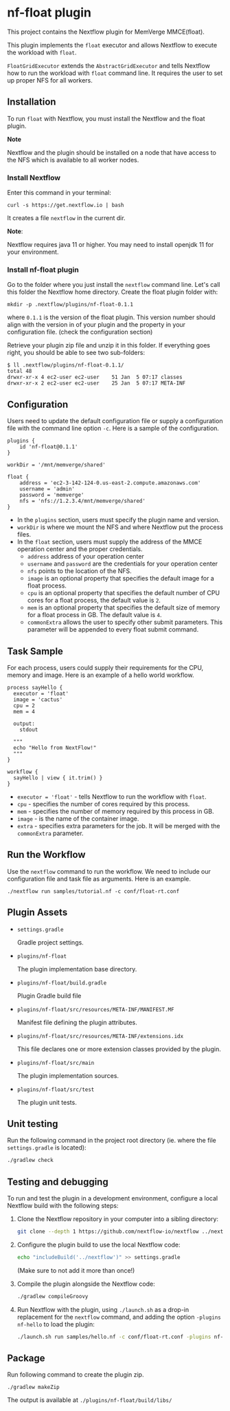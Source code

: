 # nf-float plugin

This project contains the Nextflow plugin for MemVerge MMCE(float).

This plugin implements the `float` executor and allows Nextflow to execute the
workload with `float`.

`FloatGridExecutor` extends the `AbstractGridExecutor` and tells Nextflow how
to run the workload with `float` command line.  It requires the user to set up
proper NFS for all workers.

## Installation

To run `float` with Nextflow, you must install the Nextflow and the float plugin.

__Note__

Nextflow and the plugin should be installed on a node that have 
access to the NFS which is available to all worker nodes.

### Install Nextflow

Enter this command in your terminal:
```
curl -s https://get.nextflow.io | bash
```
It creates a file `nextflow` in the current dir.

__Note__:

Nextflow requires java 11 or higher.  You may need to install openjdk 11 
for your environment.


### Install nf-float plugin

Go to the folder where you just install the `nextflow` command line.
Let's call this folder the Nextflow home directory.
Create the float plugin folder with:
```
mkdir -p .nextflow/plugins/nf-float-0.1.1
```
where `0.1.1` is the version of the float plugin.  This version number should 
align with the version in of your plugin and the property in your configuration
file. (check the configuration section)

Retrieve your plugin zip file and unzip it in this folder.
If everything goes right, you should be able to see two sub-folders:
```
$ ll .nextflow/plugins/nf-float-0.1.1/
total 48
drwxr-xr-x 4 ec2-user ec2-user    51 Jan  5 07:17 classes
drwxr-xr-x 2 ec2-user ec2-user    25 Jan  5 07:17 META-INF
```

## Configuration

Users need to update the default configuration file or supply a configuration
file with the command line option `-c`.  Here is a sample of the configuration.

```
plugins {
    id 'nf-float@0.1.1'
}

workDir = '/mnt/memverge/shared'

float {
    address = 'ec2-3-142-124-0.us-east-2.compute.amazonaws.com'
    username = 'admin'
    password = 'memverge'
    nfs = 'nfs://1.2.3.4/mnt/memverge/shared'
}
```

* In the `plugins` section, users must specify the plugin name and version.
* `workDir` is where we mount the NFS and where Nextflow put the process files.
* In the `float` section, users must supply the address of the MMCE operation
  center and the proper credentials.
  * `address` address of your operation center
  * `username` and `password` are the credentials for your operation center
  * `nfs` points to the location of the NFS.
  * `image` is an optional property that specifies the default image for a float process.
  * `cpu` is an optional property that specifies the default number of CPU cores
    for a float process, the default value is `2`.
  * `mem` is an optional property that specifies the default size of memory for a
    float process in GB.  The default value is `4`.
  * `commonExtra` allows the user to specify other submit parameters.  This parameter
    will be appended to every float submit command.

## Task Sample

For each process, users could supply their requirements for the CPU, memory and image.
Here is an example of a hello world workflow.

```
process sayHello {
  executor = 'float'
  image = 'cactus'
  cpu = 2
  mem = 4

  output:
    stdout

  """
  echo "Hello from NextFlow!"
  """
}

workflow {
  sayHello | view { it.trim() }
}
```

* `executor = 'float'` - tells Nextflow to run the workflow with `float`.
* `cpu` - specifies the number of cores required by this process.
* `mem` - specifies the number of memory required by this process in GB.
* `image` - is the name of the container image.
* `extra` - specifies extra parameters for the job.  It will be merged with
            the `commonExtra` parameter. 

## Run the Workflow

Use the `nextflow` command to run the workflow.  We need to include our configuration
file and task file as arguments.  Here is an example.

```
./nextflow run samples/tutorial.nf -c conf/float-rt.conf
```

## Plugin Assets
                    
- `settings.gradle`
 
    Gradle project settings. 

- `plugins/nf-float`
    
    The plugin implementation base directory.

- `plugins/nf-float/build.gradle` 
    
    Plugin Gradle build file

- `plugins/nf-float/src/resources/META-INF/MANIFEST.MF` 
    
    Manifest file defining the plugin attributes.

- `plugins/nf-float/src/resources/META-INF/extensions.idx`
    
    This file declares one or more extension classes provided by the plugin.

- `plugins/nf-float/src/main` 

    The plugin implementation sources.

- `plugins/nf-float/src/test` 
                             
    The plugin unit tests. 

## Unit testing 

Run the following command in the project root directory (ie. where the file `settings.gradle` is located):

```bash
./gradlew check
```

## Testing and debugging

To run and test the plugin in a development environment, 
configure a local Nextflow build with the following steps:

1. Clone the Nextflow repository in your computer into a sibling directory:
    ```bash
    git clone --depth 1 https://github.com/nextflow-io/nextflow ../nextflow
    ```
  
2. Configure the plugin build to use the local Nextflow code:
    ```bash
    echo "includeBuild('../nextflow')" >> settings.gradle
    ```
  
   (Make sure to not add it more than once!)

3. Compile the plugin alongside the Nextflow code:
    ```bash
    ./gradlew compileGroovy
    ```

4. Run Nextflow with the plugin, using `./launch.sh` as a drop-in replacement for the `nextflow` command, and adding the option `-plugins nf-hello` to load the plugin:
    ```bash
    ./launch.sh run samples/hello.nf -c conf/float-rt.conf -plugins nf-float
    ```

## Package

Run following command to create the plugin zip.

```
./gradlew makeZip
```

The output is available at `./plugins/nf-float/build/libs/`
